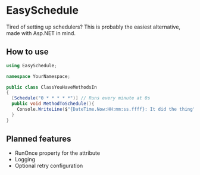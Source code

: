 # EasySchedule
Tired of setting up schedulers? This is probably the easiest alternative, made with Asp.NET in mind.

## How to use
```cs
using EasySchedule;

namespace YourNamespace;

public class ClassYouHaveMethodsIn
{
  [Schedule("0 * * * * *")] // Runs every minute at 0s
  public void MethodToSchedule(){
    Console.WriteLine($"{DateTime.Now:HH:mm:ss.ffff}: It did the thing");
  }
}
```

## Planned features
- RunOnce property for the attribute
- Logging
- Optional retry configuration